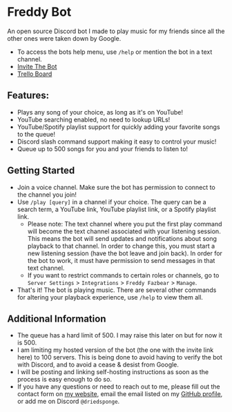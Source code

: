 # Freddy Bot

An open source Discord bot I made to play music for my friends since all the other ones were taken down by Google.

- To access the bots help menu, use `/help` or mention the bot in a text channel.
- [Invite The Bot](https://discord.com/api/oauth2/authorize?client_id=914454054808211476&permissions=414476271168&scope=bot%20applications.commands)
- [Trello Board](https://trello.com/b/Wo2BMjwA/freddybot)

## Features:
- Plays any song of your choice, as long as it's on YouTube!
- YouTube searching enabled, no need to lookup URLs!
- YouTube/Spotify playlist support for quickly adding your favorite songs to the queue!
- Discord slash command support making it easy to control your music!
- Queue up to 500 songs for you and your friends to listen to!

## Getting Started
- Join a voice channel. Make sure the bot has permission to connect to the channel you join!
- Use `/play [query]` in a channel if your choice. The query can be a search term, a YouTube link, YouTube playlist link, or a Spotify playlist link.
  - Please note: The text channel where you put the first play command will become the text channel associated with your listening session. This means the bot will send updates and notifications about song playback to that channel. In order to change this, you must start a new listening session (have the bot leave and join back). In order for the bot to work, it must have permission to send messages in that text channel.
  - If you want to restrict commands to certain roles or channels, go to `Server Settings` > `Integrations` > `Freddy Fazbear` > `Manage`.
- That's it! The bot is playing music. There are several other commands for altering your playback experience, use `/help` to view them all.

## Additional Information
- The queue has a hard limit of 500. I may raise this later on but for now it is 500.
- I am limiting my hosted version of the bot (the one with the invite link here) to 100 servers. This is being done to avoid having to verify the bot with Discord, and to avoid a cease & desist from Google.
- I will be posting and linking self-hosting instructions as soon as the process is easy enough to do so.
- If you have any questions or need to reach out to me, please fill out the contact form on [my website](https://jordantucker.dev/#contact), email the email listed on my [GitHub profile](https://github.com/driedsponge), or add me on Discord `@driedsponge`.
